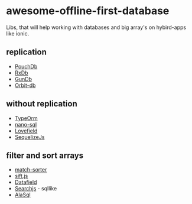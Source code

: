# awesome-offline-first-database
Libs, that will help working with databases and big array's on hybird-apps like ionic.

## replication
- [PouchDb](https://github.com/pouchdb/pouchdb)
- [RxDb](https://github.com/pubkey/rxdb)
- [GunDb](https://github.com/amark/gun)
- [Orbit-db](https://github.com/orbitdb/orbit-db)

## without replication
- [TypeOrm](https://github.com/typeorm/typeorm)
- [nano-sql](https://github.com/ClickSimply/Nano-SQL)
- [Lovefield](https://github.com/google/lovefield)
- [SequelizeJs](http://docs.sequelizejs.com/manual/installation/usage.html#read-replication)

## filter and sort arrays
- [match-sorter](https://github.com/kentcdodds/match-sorter)
- [sift.js](https://github.com/crcn/sift.js)
- [Datafield](https://github.com/tomkallen/datafield)
- [Searchjs](https://github.com/deitch/searchjs) - sqllike
- [AlaSql](https://github.com/agershun/alasql)
